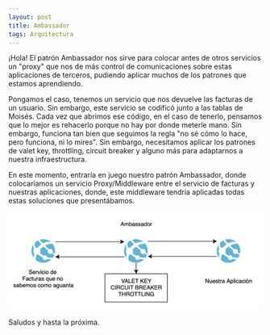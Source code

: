 ```yaml
---
layout: post
title: Ambassador
tags: Arquitectura
---
```


¡Hola! El patrón Ambassador nos sirve para colocar antes de otros servicios un "proxy" que nos de más control de comunicaciones sobre estas aplicaciones de terceros, pudiendo aplicar muchos de los patrones que estamos aprendiendo.

Pongamos el caso, tenemos un servicio que nos devuelve las facturas de un usuario. Sin embargo, este servicio se codificó junto a las tablas de Moisés. Cada vez que abrimos ese código, en el caso de tenerlo, pensamos que lo mejor es rehacerlo porque no hay por donde meterle mano. Sin embargo, funciona tan bien que seguimos la regla "no sé cómo lo hace, pero funciona, ni lo mires". Sin embargo, necesitamos aplicar los patrones de valet key, throttling, circuit breaker y alguno más para adaptarnos a nuestra infraestructura.

En este momento, entraría en juego nuestro patrón Ambassador, donde colocaríamos un servicio Proxy/Middleware entre el servicio de facturas y nuestras aplicaciones, donde, este middleware tendría aplicadas todas estas soluciones que presentábamos.

![Ambassador](/img/cloudpatterns/ambassador.png "Ambassador")

Saludos y hasta la próxima.
